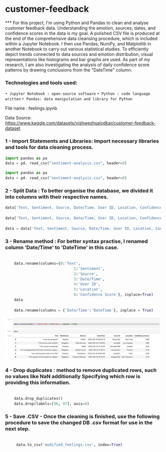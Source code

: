 # customer-feedback

*** For this project, I'm using Python and Pandas to clean and analyse customer feedback data. Understanding the emotion, sources, dates, and confidence scores in the data is my goal. A polished CSV file is produced at the end of the comprehensive data cleansing procedure, which is included within a Jupyter Notebook. I then use Pandas, NumPy, and Matplotlib in another Notebook to carry out various statistical studies. To efficiently depict trends connected to data sources and emotion distribution, visual representations like histograms and bar graphs are used. As part of my research, I am also investigating the analysis of daily confidence score patterns by drawing conclusions from the "DateTime" column.
	
	
### Technologies  and tools used: 
	
`• Jupyter Notebook : open-source software`
`• Python : code language written`
`• Pandas: data manipulation and library for Python`

File name : 
feelings.ipynb

Data Source: https://www.kaggle.com/datasets/vishweshsalodkar/customer-feedback-dataset

	
### 1 - Import Statements and Libraries:  Import necessary libraries and tools for data cleaning process.
	
	
```python
import pandas as pa
data = pd. read_csv("sentiment-analysis.csv", header=0) 
```

```python 
import pandas as pa
data = pd. read_csv("sentiment-analysis.csv", header=0)
```
	
### 2 - Split Data : To better organise the database, we divided it into columns with their respective names.
	
	
``` python	
data['Text, Sentiment, Source, Date/Time, User ID, Location, Confidence Score'].str.split(',')
	
data['Text, Sentiment, Source, Date/Time, User ID, Location, Confidence Score'].str.split(',',n=1)
	
data = data['Text, Sentiment, Source, Date/Time, User ID, Location, Confidence Score'].str.split(',',n=7, expand=True)
```
	
	
### 3 - Rename method : For better syntax practise, I renamed column 'Date/Time' to 'DateTime' in this case.
	
	
```python 
	
	data.rename(columns={0:'Text',
	                           1:'Sentiment',
	                           2:'Source',
	                           3:'Date/Time',
	                           4:'User ID',
	                           5:'Location',
	                           6:'Confidence Score'}, inplace=True)
	data
	
	data.rename(columns = {'Date/Time':'DateTime'}, inplace = True)
```
	
![error](https://github.com/joelcazu/customer-feedback/blob/6baee22e10445348eee92635eb793a8302fbeaba/printout.png)	
	
	
### 4 - Drop duplicates : method to remove duplicated rows, such no values like NaN additionally Specifying which row is providing this information.
	
```python 
	
	data.drop_duplicates()
	data.drop(labels=[96, 97], axis=0)
```
	
### 5 - Save .CSV - Once the cleaning is finished, use the following procedure to save the changed DB .csv format for use in the next step.
	
```python 
	
	 data.to_csv('modified_feelings.csv', index=True)
	
```
